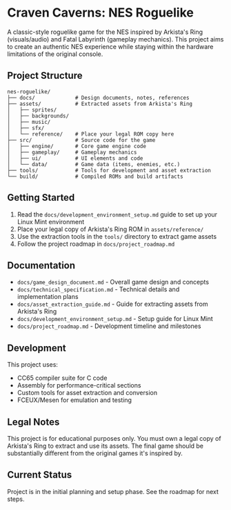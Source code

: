 # Craven Caverns: NES Roguelike

A classic-style roguelike game for the NES inspired by Arkista's Ring (visuals/audio) and Fatal Labyrinth (gameplay mechanics). This project aims to create an authentic NES experience while staying within the hardware limitations of the original console.

## Project Structure

```
nes-roguelike/
├── docs/             # Design documents, notes, references
├── assets/           # Extracted assets from Arkista's Ring
│   ├── sprites/
│   ├── backgrounds/
│   ├── music/
│   ├── sfx/
│   └── reference/    # Place your legal ROM copy here
├── src/              # Source code for the game
│   ├── engine/       # Core game engine code
│   ├── gameplay/     # Gameplay mechanics
│   ├── ui/           # UI elements and code
│   └── data/         # Game data (items, enemies, etc.)
├── tools/            # Tools for development and asset extraction
└── build/            # Compiled ROMs and build artifacts
```

## Getting Started

1. Read the `docs/development_environment_setup.md` guide to set up your Linux Mint environment
2. Place your legal copy of Arkista's Ring ROM in `assets/reference/`
3. Use the extraction tools in the `tools/` directory to extract game assets
4. Follow the project roadmap in `docs/project_roadmap.md`

## Documentation

- `docs/game_design_document.md` - Overall game design and concepts
- `docs/technical_specification.md` - Technical details and implementation plans
- `docs/asset_extraction_guide.md` - Guide for extracting assets from Arkista's Ring
- `docs/development_environment_setup.md` - Setup guide for Linux Mint
- `docs/project_roadmap.md` - Development timeline and milestones

## Development

This project uses:
- CC65 compiler suite for C code
- Assembly for performance-critical sections
- Custom tools for asset extraction and conversion
- FCEUX/Mesen for emulation and testing

## Legal Notes

This project is for educational purposes only. You must own a legal copy of Arkista's Ring to extract and use its assets. The final game should be substantially different from the original games it's inspired by.

## Current Status

Project is in the initial planning and setup phase. See the roadmap for next steps.
